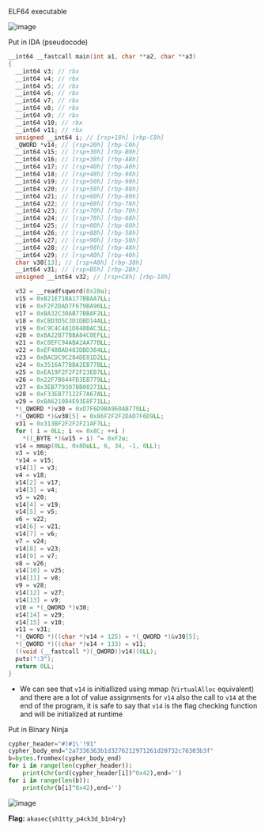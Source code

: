 ELF64 executable

![image](https://github.com/neziRzz/CTF_Writeups/assets/126742756/ee97d947-2188-4df0-98b3-a8951aaa95ca)

Put in IDA (pseudocode)

```C
__int64 __fastcall main(int a1, char **a2, char **a3)
{
  __int64 v3; // rbx
  __int64 v4; // rbx
  __int64 v5; // rbx
  __int64 v6; // rbx
  __int64 v7; // rbx
  __int64 v8; // rbx
  __int64 v9; // rbx
  __int64 v10; // rbx
  __int64 v11; // rbx
  unsigned __int64 i; // [rsp+18h] [rbp-C8h]
  _QWORD *v14; // [rsp+20h] [rbp-C0h]
  __int64 v15; // [rsp+30h] [rbp-B0h]
  __int64 v16; // [rsp+38h] [rbp-A8h]
  __int64 v17; // [rsp+40h] [rbp-A0h]
  __int64 v18; // [rsp+48h] [rbp-98h]
  __int64 v19; // [rsp+50h] [rbp-90h]
  __int64 v20; // [rsp+58h] [rbp-88h]
  __int64 v21; // [rsp+60h] [rbp-80h]
  __int64 v22; // [rsp+68h] [rbp-78h]
  __int64 v23; // [rsp+70h] [rbp-70h]
  __int64 v24; // [rsp+78h] [rbp-68h]
  __int64 v25; // [rsp+80h] [rbp-60h]
  __int64 v26; // [rsp+88h] [rbp-58h]
  __int64 v27; // [rsp+90h] [rbp-50h]
  __int64 v28; // [rsp+98h] [rbp-48h]
  __int64 v29; // [rsp+A0h] [rbp-40h]
  char v30[13]; // [rsp+A8h] [rbp-38h]
  __int64 v31; // [rsp+B5h] [rbp-2Bh]
  unsigned __int64 v32; // [rsp+C8h] [rbp-18h]

  v32 = __readfsqword(0x28u);
  v15 = 0xB21E71BA177BBAA7LL;
  v16 = 0xF2F2DAD7F679BA96LL;
  v17 = 0xBA32C30AB77BBAF2LL;
  v18 = 0xCBD3D5C3D1DBD14ALL;
  v19 = 0xC9C4C481D848BAC3LL;
  v20 = 0xBA22B77BBA84C0EFLL;
  v21 = 0xC0EFC94ABA2AA77BLL;
  v22 = 0xEF48BAD483DBD384LL;
  v23 = 0xBACDC9C284DE81D2LL;
  v24 = 0x3516A77BBA2EB77BLL;
  v25 = 0xEA19F2F2F2F23EB7LL;
  v26 = 0x22F7B644FD3EB779LL;
  v27 = 0x3EB779307BB00271LL;
  v28 = 0xF33EB77122F7A67ALL;
  v29 = 0xBA621084E93E8F71LL;
  *(_QWORD *)v30 = 0xD7F6D9BA960AB779LL;
  *(_QWORD *)&v30[5] = 0x86F2F2F2DAD7F6D9LL;
  v31 = 0x313BF2F2F2F21AF7LL;
  for ( i = 0LL; i <= 0x8C; ++i )
    *((_BYTE *)&v15 + i) ^= 0xF2u;
  v14 = mmap(0LL, 0x8DuLL, 6, 34, -1, 0LL);
  v3 = v16;
  *v14 = v15;
  v14[1] = v3;
  v4 = v18;
  v14[2] = v17;
  v14[3] = v4;
  v5 = v20;
  v14[4] = v19;
  v14[5] = v5;
  v6 = v22;
  v14[6] = v21;
  v14[7] = v6;
  v7 = v24;
  v14[8] = v23;
  v14[9] = v7;
  v8 = v26;
  v14[10] = v25;
  v14[11] = v8;
  v9 = v28;
  v14[12] = v27;
  v14[13] = v9;
  v10 = *(_QWORD *)v30;
  v14[14] = v29;
  v14[15] = v10;
  v11 = v31;
  *(_QWORD *)((char *)v14 + 125) = *(_QWORD *)&v30[5];
  *(_QWORD *)((char *)v14 + 133) = v11;
  ((void (__fastcall *)(_QWORD))v14)(0LL);
  puts(":3");
  return 0LL;
}
```
- We can see that `v14` is initiallized using mmap (`VirtualAlloc` equivalent) and there are a lot of value assignments for `v14` also the call to `v14` at the end of the program, it is safe to say that `v14` is the flag checking function and will be initialized at runtime

Put in Binary Ninja

```python
cypher_header="#)#1\'!91"
cypher_body_end="2a7336363b1d3276212971261d20732c76303b3f"
b=bytes.fromhex(cypher_body_end)
for i in range(len(cypher_header)):
    print(chr(ord(cypher_header[i])^0x42),end='')
for i in range(len(b)):
    print(chr(b[i]^0x42),end='')
```
![image](https://github.com/neziRzz/CTF_Writeups/assets/126742756/ad7e72c8-1867-4166-8d15-c22858b33d66)

**Flag:** `akasec{sh1tty_p4ck3d_b1n4ry}`
